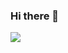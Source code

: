 ### Hi there 👋

<img src="https://github-readme-stats-git-master-curtismills-projects.vercel.app/api?username=curtismills&show_icons=true" />

<!--
**CurtisMills/CurtisMills** is a ✨ _special_ ✨ repository because its `README.md` (this file) appears on your GitHub profile.

github-readme-stats-git-master-curtismills-projects.vercel.app
Here are some ideas to get you started:

- 🔭 I’m currently working on ...
- 🌱 I’m currently learning ...
- 👯 I’m looking to collaborate on ...
- 🤔 I’m looking for help with ...
- 💬 Ask me about ...
- 📫 How to reach me: ...
- 😄 Pronouns: ...
- ⚡ Fun fact: ...
-->
